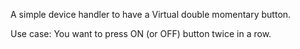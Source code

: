 A simple device handler to have a Virtual double momentary button.

Use case:
You want to press ON (or OFF) button twice in a row.

